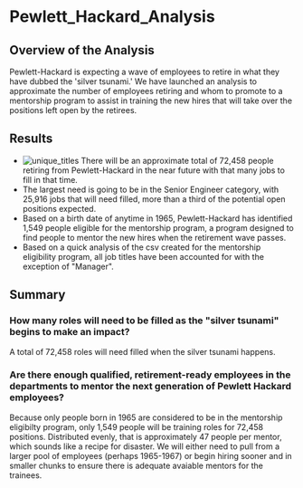 # Pewlett_Hackard_Analysis
## Overview of the Analysis
Pewlett-Hackard is expecting a wave of employees to retire in what they have dubbed the 'silver tsunami.' We have launched an analysis to approximate the number of employees retiring and whom to promote to a mentorship program to assist in training the new hires that will take over the positions left open by the retirees.
## Results
* ![unique_titles](https://user-images.githubusercontent.com/101011641/165008137-69e042a7-15fe-4cf2-94ab-5d7051d2415b.png) There will be an approximate total of 72,458 people retiring from Pewlett-Hackard in the near future with that many jobs to fill in that time.
* The largest need is going to be in the Senior Engineer category, with 25,916 jobs that will need filled, more than a third of the potential open positions expected.
* Based on a birth date of anytime in 1965, Pewlett-Hackard has identified 1,549 people eligible for the mentorship program, a program designed to find people to mentor the new hires when the retirement wave passes.
* Based on a quick analysis of the csv created for the mentorship eligibility program, all job titles have been accounted for with the exception of "Manager".
## Summary
### How many roles will need to be filled as the "silver tsunami" begins to make an impact?
A total of 72,458 roles will need filled when the silver tsunami happens.
### Are there enough qualified, retirement-ready employees in the departments to mentor the next generation of Pewlett Hackard employees?
Because only people born in 1965 are considered to be in the mentorship eligibilty program, only 1,549 people will be training roles for 72,458 positions. Distributed evenly, that is approximately 47 people per mentor, which sounds like a recipe for disaster. We will either need to pull from a larger pool of employees (perhaps 1965-1967) or begin hiring sooner and in smaller chunks to ensure there is adequate avaiable mentors for the trainees.
